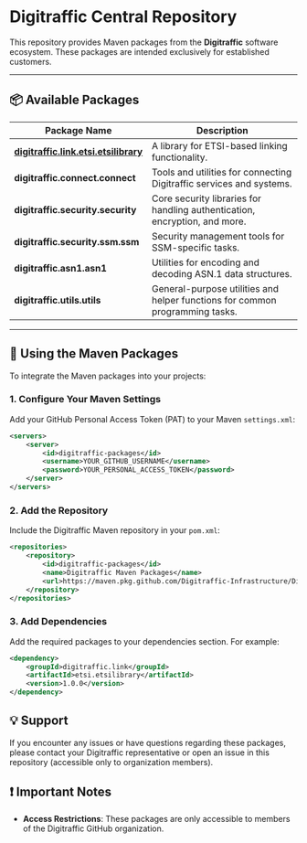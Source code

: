 # Digitraffic Central Repository

This repository provides Maven packages from the **Digitraffic** software ecosystem. These packages are intended exclusively for established customers.

---

## 📦 Available Packages

| **Package Name**                           | **Description**                                                                 |
|--------------------------------------------|---------------------------------------------------------------------------------|
| **[digitraffic.link.etsi.etsilibrary](https://github.com/Digitraffic-Infrastructure/Digitraffic.CentralRepository/packages/2370073)**      | A library for ETSI-based linking functionality.                                |
| **digitraffic.connect.connect**            | Tools and utilities for connecting Digitraffic services and systems.           |
| **digitraffic.security.security**          | Core security libraries for handling authentication, encryption, and more.     |
| **digitraffic.security.ssm.ssm**           | Security management tools for SSM-specific tasks.                              |
| **digitraffic.asn1.asn1**                  | Utilities for encoding and decoding ASN.1 data structures.                     |
| **digitraffic.utils.utils**                | General-purpose utilities and helper functions for common programming tasks.   |

---

## 🔧 Using the Maven Packages

To integrate the Maven packages into your projects:

### 1. Configure Your Maven Settings
Add your GitHub Personal Access Token (PAT) to your Maven `settings.xml`:
```xml
<servers>
    <server>
        <id>digitraffic-packages</id>
        <username>YOUR_GITHUB_USERNAME</username>
        <password>YOUR_PERSONAL_ACCESS_TOKEN</password>
    </server>
</servers>
```
### 2. Add the Repository
Include the Digitraffic Maven repository in your `pom.xml`:
```xml
<repositories>
    <repository>
        <id>digitraffic-packages</id>
        <name>Digitraffic Maven Packages</name>
        <url>https://maven.pkg.github.com/Digitraffic-Infrastructure/Digitraffic.Packages</url>
    </repository>
</repositories>
```
### 3. Add Dependencies
Add the required packages to your dependencies section. For example:
```xml
<dependency>
    <groupId>digitraffic.link</groupId>
    <artifactId>etsi.etsilibrary</artifactId>
    <version>1.0.0</version>
</dependency>
```

## 💡 Support
If you encounter any issues or have questions regarding these packages, please contact your Digitraffic representative or open an issue in this repository (accessible only to organization members).

## ❗ Important Notes
- **Access Restrictions**: These packages are only accessible to members of the Digitraffic GitHub organization.
